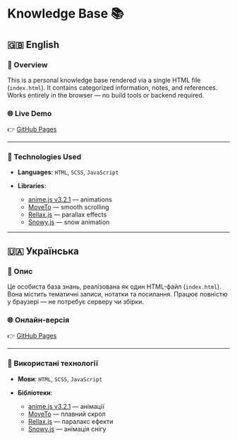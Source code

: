 # Knowledge Base 📚

## 🇬🇧 English

### 📌 Overview
This is a personal knowledge base rendered via a single HTML file (`index.html`). It contains categorized information, notes, and references. Works entirely in the browser — no build tools or backend required.

### 🌐 Live Demo
👉 [GitHub Pages](https://niarosss.github.io/knowledge-base/)

---

### 🧰 Technologies Used

- **Languages**:
  `HTML`, `SCSS`, `JavaScript`

- **Libraries**:
  - [anime.js v3.2.1](https://animejs.com) — animations
  - [MoveTo](https://github.com/hsnaydd/moveTo) — smooth scrolling
  - [Rellax.js](https://dixonandmoe.com/rellax/) — parallax effects
  - [Snowy.js](https://snowyjs.lol/) — snow animation

---

## 🇺🇦 Українська

### 📌 Опис
Це особиста база знань, реалізована як один HTML-файл (`index.html`). Вона містить тематичні записи, нотатки та посилання. Працює повністю у браузері — не потребує серверу чи збірки.

### 🌐 Онлайн-версія
👉 [GitHub Pages](https://niarosss.github.io/knowledge-base/)

---

### 🧰 Використані технології

- **Мови**:
  `HTML`, `SCSS`, `JavaScript`

- **Бібліотеки**:
  - [anime.js v3.2.1](https://animejs.com) — анімації
  - [MoveTo](https://github.com/hsnaydd/moveTo) — плавний скрол
  - [Rellax.js](https://dixonandmoe.com/rellax/) — паралакс ефекти
  - [Snowy.js](https://snowyjs.lol/) — анімація снігу
